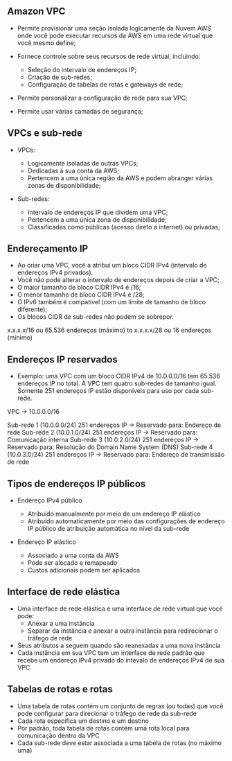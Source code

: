## Amazon VPC

- Permite provisionar uma seção isolada logicamente da Nuvem AWS onde você pode executar recursos da AWS em uma rede virtual que você mesmo define;

- Fornece controle sobre seus recursos de rede virtual, incluindo:
    - Seleção do intervalo de endereços IP;
    - Criação de sub-redes;
    - Configuração de tabelas de rotas e gateways de rede;

- Permite personalizar a configuração de rede para sua VPC;

- Permite usar várias camadas de segurança;

## VPCs e sub-rede 

- VPCs:
    - Logicamente isoladas de outras VPCs;
    - Dedicadas à sua conta da AWS;
    - Pertencem a uma única região da AWS e podem abranger várias zonas de disponibilidade;

- Sub-redes:
    - Intervalo de endereços IP que dividem uma VPC;
    - Pertencem a uma única zona de disponibilidade;
    - Classificadas como públicas (acesso direto a internet) ou privadas;

## Endereçamento IP

- Ao criar uma VPC, você a atribui um bloco CIDR IPv4 (intervalo de endereços IPv4 privados).
- Você não pode alterar o intervalo de endereços depois de criar a VPC;
- O maior tamanho de bloco CIDR IPv4 é /16;
- O menor tamanho de bloco CIDR IPv4 é /28;
- O IPv6 também é compatível (com um limite de tamanho de bloco diferente);
- Os blocos CIDR de sub-redes não podem se sobrepor.

x.x.x.x/16 ou 65.536 endereços (máximo) to x.x.x.x/28 ou 16 endereços (mínimo)

## Endereços IP reservados

- Exemplo: uma VPC com um bloco CIDR IPv4 de 10.0.0.0/16 tem 65.536 endereços IP no total. A VPC tem quatro sub-redes de tamanho igual. Somente 251 endereços IP estão disponíveis para uso por cada sub-rede.

VPC -> 10.0.0.0/16

Sub-rede 1 (10.0.0.0/24) 251 endereços IP -> Reservado para: Endereço de rede 
Sub-rede 2 (10.0.1.0/24) 251 endereços IP -> Reservado para: Comunicação interna
Sub-rede 3 (10.0.2.0/24) 251 endereços IP -> Reservado para: Resolução do Domain Name System (DNS)
Sub-rede 4 (10.0.3.0/24) 251 endereços IP -> Reservado para: Endereço de transmissão de rede

## Tipos de endereços IP públicos

- Endereço IPv4 público
    - Atribuído manualmente por meio de um endereço IP elástico
    - Atribuído automaticamente por meio das configurações de endereço IP público de atribuição automática no nível da sub-rede

- Endereço IP elástico
    - Associado a uma conta da AWS
    - Pode ser alocado e remapeado
    - Custos adicionais podem ser aplicados

## Interface de rede elástica

- Uma interface de rede elástica é uma interface de rede virtual que você pode:
    - Anexar a uma instância
    - Separar da instância e anexar a outra instância para redirecionar o tráfego de rede
- Seus atributos a seguem quando são reanexadas a uma nova instância
- Cada instância em sua VPC tem um interface de rede padrão que recebe um endereço IPv4 privado do intevalo de endereços IPv4 de sua VPC

## Tabelas de rotas e rotas

- Uma tabela de rotas contém um conjunto de regras (ou todas) que você pode configurar para direcionar o tráfego de rede da sub-rede
- Cada rota especifica um destino e um destino
- Por padrão, toda tabela de rotas contém uma rota local para comunicação dentro da VPC
- Cada sub-rede deve estar associada a uma tabela de rotas (no máximo uma)

## 